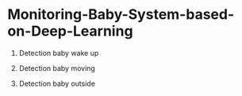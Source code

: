 # Monitoring-Baby-System-based-on-Deep-Learning

1. Detection baby wake up


3. Detection baby moving


5. Detection baby outside

